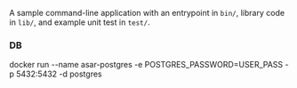A sample command-line application with an entrypoint in `bin/`, library code
in `lib/`, and example unit test in `test/`.

### DB
docker run --name asar-postgres -e POSTGRES_PASSWORD=USER_PASS -p 5432:5432 -d postgres